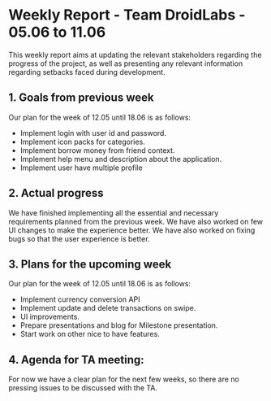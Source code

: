 # Weekly Report - Team DroidLabs - 05.06 to 11.06

This weekly report aims at updating the relevant stakeholders regarding the progress of the project,
as well as presenting any relevant information regarding setbacks faced during development.

## 1. Goals from previous week
Our plan for the week of 12.05 until 18.06 is as follows:
- Implement login with user id and password.
- Implement icon packs for categories.
- Implement borrow money from friend context.
- Implement help menu and description about the application.
- Implement user have multiple profile


## 2. Actual progress
We have finished implementing all the essential and necessary requirements planned from the 
previous week. We have also worked on few UI changes to make the experience better. 
We have also worked on fixing bugs so that the user experience is better.

## 3. Plans for the upcoming week
Our plan for the week of 12.05 until 18.06 is as follows:
- Implement currency conversion API
- Implement update and delete transactions on swipe.
- UI improvements.
- Prepare presentations and blog for Milestone presentation.
- Start work on other nice to have features.

## 4. Agenda for TA meeting:
For now we have a clear plan for the next few weeks, so there are no pressing issues to be discussed
with the TA.